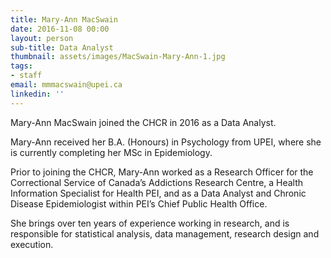 ```yaml
---
title: Mary-Ann MacSwain
date: 2016-11-08 00:00
layout: person
sub-title: Data Analyst
thumbnail: assets/images/MacSwain-Mary-Ann-1.jpg
tags:
- staff
email: mmmacswain@upei.ca
linkedin: ''
---
```

Mary-Ann MacSwain joined the CHCR in 2016 as a Data Analyst.

Mary-Ann received her B.A. (Honours) in Psychology from UPEI, where she is currently completing her MSc in Epidemiology.

Prior to joining the CHCR, Mary-Ann worked as a Research Officer for the Correctional Service of Canada’s Addictions Research Centre, a Health Information Specialist for Health PEI, and as a Data Analyst and Chronic Disease Epidemiologist within PEI’s Chief Public Health Office.

She brings over ten years of experience working in research, and is responsible for statistical analysis, data management, research design and execution.

